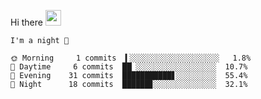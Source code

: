 Hi there <img src="https://media.giphy.com/media/hvRJCLFzcasrR4ia7z/giphy.gif" width="25px">

<!--START_SECTION:productive-box-in-readme-->
```text
I'm a night 🦉

🌞 Morning     1 commits  ▍░░░░░░░░░░░░░░░░░░░░   1.8%
🌆 Daytime     6 commits  ██▏░░░░░░░░░░░░░░░░░░  10.7%
🌃 Evening    31 commits  ███████████▋░░░░░░░░░  55.4%
🌙 Night      18 commits  ██████▊░░░░░░░░░░░░░░  32.1%
```
<!--END_SECTION:productive-box-in-readme-->

